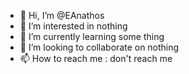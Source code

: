 - 👋 Hi, I’m @EAnathos
- 👀 I’m interested in nothing
- 🌱 I’m currently learning some thing
- 💞️ I’m looking to collaborate on nothing
- 📫 How to reach me : don't reach me

<!---
EAnathos/EAnathos is a ✨ special ✨ repository because its `README.md` (this file) appears on your GitHub profile.
You can click the Preview link to take a look at your changes.
--->
